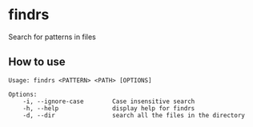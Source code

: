 # findrs

Search for patterns in files

## How to use

```
Usage: findrs <PATTERN> <PATH> [OPTIONS]

Options:
	-i, --ignore-case   	 Case insensitive search
	-h, --help          	 display help for findrs
	-d, --dir           	 search all the files in the directory
```
